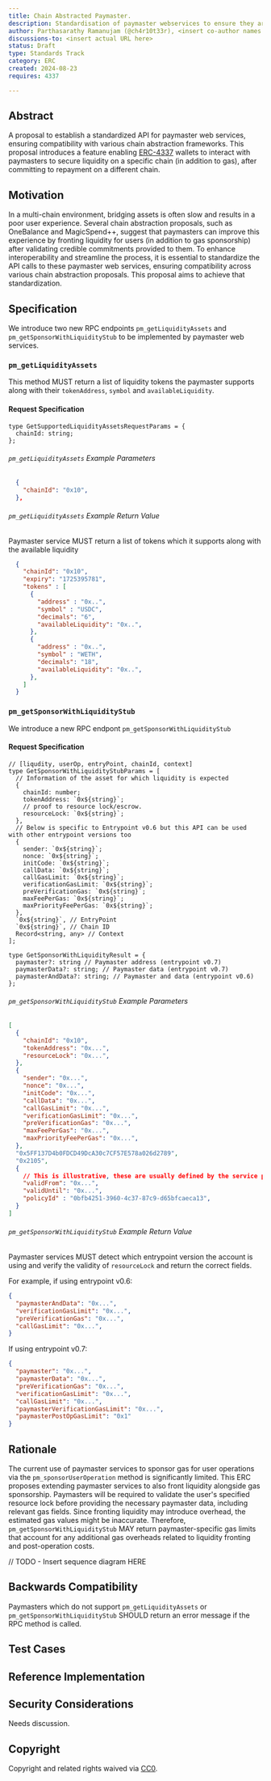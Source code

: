 ```yaml
---
title: Chain Abstracted Paymaster.
description: Standardisation of paymaster webservices to ensure they are compatible with Chain Abstraction protocols.
author: Parthasarathy Ramanujam (@ch4r10t33r), <insert co-author names here>
discussions-to: <insert actual URL here>
status: Draft
type: Standards Track
category: ERC
created: 2024-08-23
requires: 4337

---
```


## Abstract

A proposal to establish a standardized API for paymaster web services, ensuring compatibility with various chain abstraction frameworks. This proposal introduces a feature enabling [ERC-4337](./eip-4337.md) wallets to interact with paymasters to secure liquidity on a specific chain (in addition to gas), after committing to repayment on a different chain.


## Motivation

In a multi-chain environment, bridging assets is often slow and results in a poor user experience. Several chain abstraction proposals, such as OneBalance and MagicSpend++, suggest that paymasters can improve this experience by fronting liquidity for users (in addition to gas sponsorship) after validating credible commitments provided to them. To enhance interoperability and streamline the process, it is essential to standardize the API calls to these paymaster web services, ensuring compatibility across various chain abstraction proposals. This proposal aims to achieve that standardization.

## Specification

We introduce two new RPC endpoints `pm_getLiquidityAssets` and `pm_getSponsorWithLiquidityStub` to be implemented by paymaster web services. 

### `pm_getLiquidityAssets`

This method MUST return a list of liquidity tokens the paymaster supports along with their `tokenAddress`, `symbol` and `availableLiquidity`.

#### Request Specification

```tsx
type GetSupportedLiquidityAssetsRequestParams = {
  chainId: string;
};
```

###### `pm_getLiquidityAssets` Example Parameters

```json
  {
    "chainId": "0x10",
  },
```

###### `pm_getLiquidityAssets` Example Return Value

Paymaster service MUST return a list of tokens which it supports along with the available liquidity

```json
  {
    "chainId": "0x10",
    "expiry": "1725395781",
    "tokens" : [
      {
        "address" : "0x..",
        "symbol" : "USDC",
        "decimals": "6",
        "availableLiquidity": "0x..",
      },
      {
        "address" : "0x..",
        "symbol" : "WETH",
        "decimals": "18",
        "availableLiquidity": "0x..",
      },
    ]
  }
```

### `pm_getSponsorWithLiquidityStub`

We introduce a new RPC endpont `pm_getSponsorWithLiquidityStub` 

#### Request Specification

```tsx
// [liqudity, userOp, entryPoint, chainId, context]
type GetSponsorWithLiquidityStubParams = [
  // Information of the asset for which liquidity is expected
  {
    chainId: number;
    tokenAddress: `0x${string}`;
    // proof to resource lock/escrow.
    resourceLock: `0x${string}`;
  },
  // Below is specific to Entrypoint v0.6 but this API can be used with other entrypoint versions too
  {
    sender: `0x${string}`;
    nonce: `0x${string}`;
    initCode: `0x${string}`;
    callData: `0x${string}`;
    callGasLimit: `0x${string}`;
    verificationGasLimit: `0x${string}`;
    preVerificationGas: `0x${string}`;
    maxFeePerGas: `0x${string}`;
    maxPriorityFeePerGas: `0x${string}`;
  },
  `0x${string}`, // EntryPoint
  `0x${string}`, // Chain ID
  Record<string, any> // Context
];

type GetSponsorWithLiquidityResult = {
  paymaster?: string // Paymaster address (entrypoint v0.7)
  paymasterData?: string; // Paymaster data (entrypoint v0.7)
  paymasterAndData?: string; // Paymaster and data (entrypoint v0.6)
};
```

###### `pm_getSponsorWithLiquidityStub` Example Parameters

```json
[
  {
    "chainId": "0x10",
    "tokenAddress": "0x...",
    "resourceLock": "0x...",
  },
  {
    "sender": "0x...",
    "nonce": "0x...",
    "initCode": "0x...",
    "callData": "0x...",
    "callGasLimit": "0x...",
    "verificationGasLimit": "0x...",
    "preVerificationGas": "0x...",
    "maxFeePerGas": "0x...",
    "maxPriorityFeePerGas": "0x...",
  },
  "0x5FF137D4b0FDCD49DcA30c7CF57E578a026d2789",
  "0x2105",
  {
    // This is illustrative, these are usually defined by the service provider.
    "validFrom": "0x...",
    "validUntil": "0x...",
    "policyId" : "0bfb4251-3960-4c37-87c9-d65bfcaeca13",
  }
]
```

###### `pm_getSponsorWithLiquidityStub` Example Return Value

Paymaster services MUST detect which entrypoint version the account is using and verify the validity of `resourceLock` and return the correct fields. 

For example, if using entrypoint v0.6:

```json
{
  "paymasterAndData": "0x...",
  "verificationGasLimit": "0x...",
  "preVerificationGas": "0x...",
  "callGasLimit": "0x...",  
}
```

If using entrypoint v0.7:

```json
{
  "paymaster": "0x...",
  "paymasterData": "0x...",
  "preVerificationGas": "0x...",
  "verificationGasLimit": "0x...",
  "callGasLimit": "0x...",
  "paymasterVerificationGasLimit": "0x...",
  "paymasterPostOpGasLimit": "0x1"
}
```


## Rationale

The current use of paymaster services to sponsor gas for user operations via the `pm_sponsorUserOperation` method is significantly limited. This ERC proposes extending paymaster services to also front liquidity alongside gas sponsorship. Paymasters will be required to validate the user's specified resource lock before providing the necessary paymaster data, including relevant gas fields. Since fronting liquidity may introduce overhead, the estimated gas values might be inaccurate. Therefore, `pm_getSponsorWithLiquidityStub` MAY return paymaster-specific gas limits that account for any additional gas overheads related to liquidity fronting and post-operation costs.

// TODO - Insert sequence diagram HERE

## Backwards Compatibility

Paymasters which do not support `pm_getLiquidityAssets` or `pm_getSponsorWithLiquidityStub` SHOULD return an error message if the RPC method is called.

## Test Cases

<!--
  This section is optional for non-Core EIPs.

  The Test Cases section should include expected input/output pairs, but may include a succinct set of executable tests. It should not include project build files. No new requirements may be be introduced here (meaning an implementation following only the Specification section should pass all tests here.)
  If the test suite is too large to reasonably be included inline, then consider adding it as one or more files in `../assets/eip-####/`. External links will not be allowed

  TODO: Remove this comment before submitting
-->

## Reference Implementation

<!--
  This section is optional.

  The Reference Implementation section should include a minimal implementation that assists in understanding or implementing this specification. It should not include project build files. The reference implementation is not a replacement for the Specification section, and the proposal should still be understandable without it.
  If the reference implementation is too large to reasonably be included inline, then consider adding it as one or more files in `../assets/eip-####/`. External links will not be allowed.

  TODO: Remove this comment before submitting
-->

## Security Considerations

<!--
  All EIPs must contain a section that discusses the security implications/considerations relevant to the proposed change. Include information that might be important for security discussions, surfaces risks and can be used throughout the life cycle of the proposal. For example, include security-relevant design decisions, concerns, important discussions, implementation-specific guidance and pitfalls, an outline of threats and risks and how they are being addressed. EIP submissions missing the "Security Considerations" section will be rejected. An EIP cannot proceed to status "Final" without a Security Considerations discussion deemed sufficient by the reviewers.

  The current placeholder is acceptable for a draft.

  TODO: Remove this comment before submitting
-->

Needs discussion.

## Copyright

Copyright and related rights waived via [CC0](../LICENSE.md).
